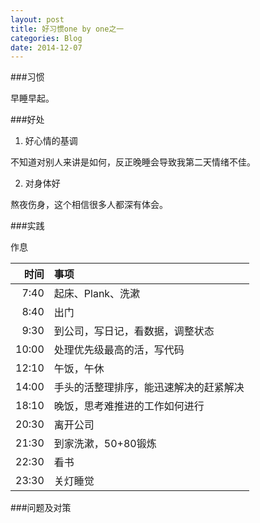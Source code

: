 ```yaml
---
layout: post
title: 好习惯one by one之一
categories: Blog
date: 2014-12-07
---
```


###习惯

早睡早起。

###好处

1. 好心情的基调

不知道对别人来讲是如何，反正晚睡会导致我第二天情绪不佳。

2. 对身体好

熬夜伤身，这个相信很多人都深有体会。

###实践

作息

|时间|事项|
|---:|:---|
|7:40|起床、Plank、洗漱|
|8:40|出门|
|9:30|到公司，写日记，看数据，调整状态|
|10:00|处理优先级最高的活，写代码|
|12:10|午饭，午休|
|14:00|手头的活整理排序，能迅速解决的赶紧解决|
|18:10|晚饭，思考难推进的工作如何进行|
|20:30|离开公司|
|21:30|到家洗漱，50+80锻炼|
|22:30|看书|
|23:30|关灯睡觉|

###问题及对策
